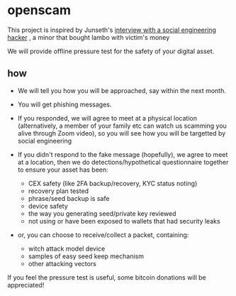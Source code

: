 # openscam

This project is inspired by Junseth's [interview with a social engineering hacker](https://www.tftc.io/junseth-exposes-bitcoin-social-engineering-scams/) , a minor that bought lambo with victim's money

We will provide offline pressure test for the safety of your digital asset.

## how

- We will tell you how you will be approached, say within the next month.
- You will get phishing messages.
- If you responded, we will agree to meet at a physical location (alternatively, a member of your family etc can watch us scamming you alive through Zoom video), so you will see how you will be targetted by social engineering
- If you didn't respond to the fake message (hopefully), we agree to meet at a location, then we do detections/hypothetical questionnaire together to ensure your asset has been:
     - CEX safety (like 2FA backup/recovery, KYC status noting)
     - recovery plan tested
     - phrase/seed backup is safe
     - device safety
     - the way you generating seed/private key reviewed
     - not using or have been exposed to wallets that had security leaks
       
- or, you can choose to receive/collect a packet, containing: 
    - witch attack model device
    - samples of easy seed keep mechanism
    - other attacking vectors
  
If you feel the pressure test is useful, some bitcoin donations will be appreciated!
